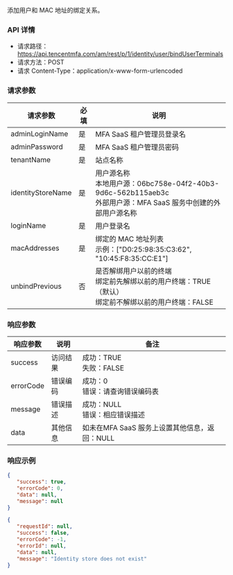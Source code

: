 
添加用户和 MAC 地址的绑定关系。

### API 详情
- 请求路径：https://api.tencentmfa.com/am/rest/p/1/identity/user/bindUserTerminals
- 请求方法：POST
- 请求 Content-Type：application/x-www-form-urlencoded

### 请求参数
 | 请求参数 | 必填 | 说明 |
| ---- | ---- | ---- |
| adminLoginName | 是 | MFA SaaS 租户管理员登录名 |
| adminPassword | 是 | MFA SaaS 租户管理员密码 |
| tenantName | 是 | 站点名称 |
| identityStoreName | 是 | 用户源名称<br>本地用户源：06bc758e-04f2-40b3-9d6c-562b115aeb3c<br>外部用户源：MFA SaaS 服务中创建的外部用户源名称 |
| loginName | 是 | 用户登录名 |
| macAddresses | 是 | 绑定的 MAC 地址列表<br/>示例：["D0:25:98:35:C3:62", "10:45:F8:35:CC:E1"]  |
| unbindPrevious | 否 | 是否解绑用户以前的终端<br/>绑定前先解绑以前的用户终端：TRUE（默认）<br>绑定前不解绑以前的用户终端：FALSE |

### 响应参数
| 响应参数 | 说明 | 备注 |
| ---- | ---- | ---- |
| success | 访问结果 | 成功：TRUE<br>失败：FALSE |
| errorCode | 错误编码 | 成功：0<br>错误：请查询错误编码表 |
| message | 错误描述 | 成功：NULL<br>错误：相应错误描述 |
| data | 其他信息 | 如未在MFA SaaS 服务上设置其他信息，返回：NULL |

### 响应示例
 ```json
{
	"success": true,
	"errorCode": 0,
	"data": null,
	"message": null
}
```
 ```json
{
	"requestId": null,
	"success": false,
	"errorCode": -1,
	"errorId": null,
	"data": null,
	"message": "Identity store does not exist"
}
```
